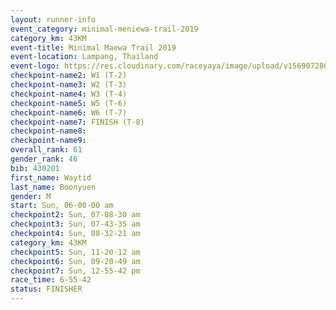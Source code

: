 ```yaml
---
layout: runner-info 
event_category: minimal-meniewa-trail-2019 
category_km: 43KM
event-title: Minimal Maewa Trail 2019 
event-location: Lampang, Thailand 
event-logo: https://res.cloudinary.com/raceyaya/image/upload/v1569072805/logo/minimal-trail_ktnvsp.jpg 
checkpoint-name2: W1 (T-2) 
checkpoint-name3: W2 (T-3) 
checkpoint-name4: W3 (T-4) 
checkpoint-name5: W5 (T-6) 
checkpoint-name6: W6 (T-7) 
checkpoint-name7: FINISH (T-8) 
checkpoint-name8: 
checkpoint-name9: 
overall_rank: 61
gender_rank: 46
bib: 430201
first_name: Waytid
last_name: Boonyuen
gender: M
start: Sun, 06-00-00 am
checkpoint2: Sun, 07-08-30 am
checkpoint3: Sun, 07-43-35 am
checkpoint4: Sun, 08-32-21 am
category_km: 43KM
checkpoint5: Sun, 11-20-12 am
checkpoint6: Sun, 09-20-49 am
checkpoint7: Sun, 12-55-42 pm
race_time: 6-55-42
status: FINISHER
---
```

